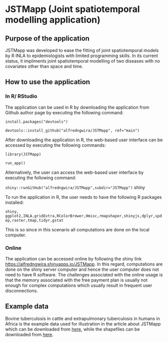 # JSTMapp (Joint spatiotemporal modelling application)
## Purpose of the application
JSTMapp was developed to ease the fitting of joint spatiotemporal models by R INLA to epidemiologists with limited programming skills. In its current status, it impliments joint spatiotemporal modelling of two diseases with no covariates other than space and time.
## How to use the application
### In R/ RStudio 
The application can be used in R by downloading the application from Github author page by executing the following command:

```install.packages("devtools")```

```devtools::install_github("alfredngwira/JSTMapp", ref="main")```

After downloading the application in R, the web-based user interface can be accessed by executing the following commands:

```library(JSTMapp)```

```run_app()```

Alternatively, the user can access the web-based user interface by executing the following command:

```shiny::runGitHub("alfredngwira/JSTMapp",subdir="JSTMapp")```  shiny

To run the application in R, the user needs to have the following R packages installed:

```shiny, ggplot2,INLA,gridExtra,RColorBrewer,Hmisc,rmapshaper,shinyjs,dplyr,spdep,raster,tmap,tidyr,gstat```

This is so since in this scenario all computations are done on the local computer.
### Online
The application can be accessed online by following the shiny link https://alfredngwira.shinyapps.io/JSTMapp. In this regard, computations are done on the shiny server computer and hence the user computer does not need to have R software. The challenges associated with the online usage is that the memory associated with the free payment plan is usually not enough for complex computations which usually result in frequent user disconnections. 

## Example data
Bovine tuberculosis in cattle and extrapulmonary tuberculosis in humans in Africa is the example data used for illustration in the  article about JSTMapp which can be downloaded from [here](https://github.com/alfredngwira/JSTMapp/blob/main/inst/JSTMapp/jointafrica.csv), while the shapefiles can be downloaded from [here](https://github.com/alfredngwira/JSTMapp/blob/main/JSTMapp/Africa_Boundaries.zip).
